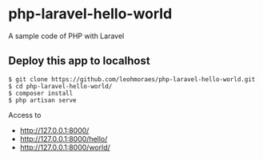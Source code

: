 # php-laravel-hello-world
A sample code of PHP with Laravel

## Deploy this app to localhost

```
$ git clone https://github.com/leohmoraes/php-laravel-hello-world.git
$ cd php-laravel-hello-world/
$ composer install
$ php artisan serve
```

Access to

- http://127.0.0.1:8000/
- http://127.0.0.1:8000/hello/
- http://127.0.0.1:8000/world/


